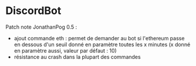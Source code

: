 # DiscordBot

Patch note JonathanPog 0.5 :

- ajout commande eth :
      permet de demander au bot si l'ethereum passe en dessous d'un seuil donné en paramètre toutes les x minutes (x donné en paramètre aussi,       valeur par défaut : 10)
- résistance au crash dans la plupart des commandes
